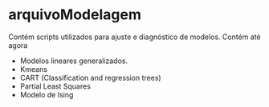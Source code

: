 #  arquivoModelagem
 Contém scripts utilizados para ajuste e diagnóstico de modelos. Contém até agora
 - Modelos lineares generalizados.
 - Kmeans
 - CART (Classification and regression trees)
 - Partial Least Squares 
 - Modelo de Ising